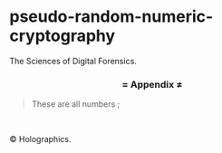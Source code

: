 # pseudo-random-numeric-cryptography
The Sciences of Digital Forensics.


<h3 align="center"> = Appendix ≠ </h3>

> These are all numbers ;
<br/>

© Holographics.
